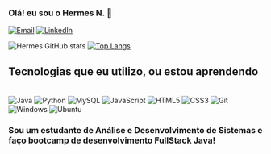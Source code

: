 ### Olá! eu sou o Hermes N. 👋

[![Email](https://img.shields.io/badge/Gmail-D14836?style=for-the-badge&logo=gmail&logoColor=white)](dev.hermesnonato7@gmail.com)
[![LinkedIn](https://img.shields.io/badge/LinkedIn-0077B5?style=for-the-badge&logo=linkedin&logoColor=white)](https://www.linkedin.com/in/hermes-nonato)

![Hermes GitHub stats](https://github-readme-stats.vercel.app/api?username=HermesNonato7&show_icons=true&theme=white)
[![Top Langs](https://github-readme-stats.vercel.app/api/top-langs/?username=HermesNonato7&layout=radical)](https://github.com/HermesNonato7/github-readme-stats)

## Tecnologias que eu utilizo, ou estou aprendendo

<div style="display: inline_block"><br/>
    <img align="center" alt="Java"src="https://img.shields.io/badge/java-%23ED8B00.svg?style=for-the-badge&logo=java&logoColor=white"/>
    <img align="center" alt="Python"src="https://img.shields.io/badge/Python-3776AB?style=for-the-badge&logo=python&logoColor=white"/>
    <img align="center" alt="MySQL"src="https://img.shields.io/badge/MySQL-00000F?style=for-the-badge&logo=mysql&logoColor=white"/>
    <img align="center" alt="JavaScript"src="https://img.shields.io/badge/JavaScript-F7DF1E?style=for-the-badge&logo=javascript&logoColor=black"/>
    <img align="center" alt="HTML5"src="https://img.shields.io/badge/HTML5-E34F26?style=for-the-badge&logo=html5&logoColor=white"/>
    <img align="center" alt="CSS3"src="https://img.shields.io/badge/CSS3-1572B6?style=for-the-badge&logo=css3&logoColor=white"/>
    <img align="center" alt="Git"src="https://img.shields.io/badge/GIT-E44C30?style=for-the-badge&logo=git&logoColor=white"/>
    <img align="center" alt="Windows"src="https://img.shields.io/badge/Windows-0078D6?style=for-the-badge&logo=windows&logoColor=white"/>
    <img align="center" alt="Ubuntu"src="https://img.shields.io/badge/Ubuntu-E95420?style=for-the-badge&logo=ubuntu&logoColor=white"/>
</div>

### Sou um estudante de Análise e Desenvolvimento de Sistemas e faço bootcamp de desenvolvimento FullStack Java!
